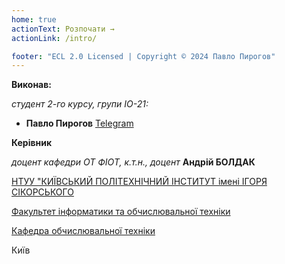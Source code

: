 ```yaml
---
home: true
actionText: Розпочати →
actionLink: /intro/

footer: "ECL 2.0 Licensed | Copyright © 2024 Павло Пирогов"
---
```



**Виконав:** 

*студент 2-го курсу, групи ІО-21:*

- <span padding-right:5em></span> **Павло Пирогов** <a href="https://t.me/Stvake" target="_blank"> Telegram </a>  

**Керівник**

*доцент кафедри ОТ ФІОТ, к.т.н., доцент*<span padding-right:5em></span> **Андрій БОЛДАК** 

[НТУУ "КИЇВСЬКИЙ ПОЛІТЕХНІЧНИЙ ІНСТИТУТ імені ІГОРЯ СІКОРСЬКОГО](https://kpi.ua/)

[Факультет інформатики та обчислювальної техніки](https://fiot.kpi.ua/)

[Кафедра обчислювальної техніки](https://comsys.kpi.ua/)

Київ
